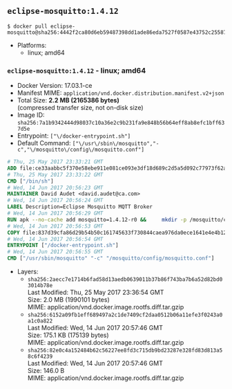 ## `eclipse-mosquitto:1.4.12`

```console
$ docker pull eclipse-mosquitto@sha256:4442f2ca80d6eb59487398dd1ade86eda7527f0587e43752c25587cec5c92b36
```

-	Platforms:
	-	linux; amd64

### `eclipse-mosquitto:1.4.12` - linux; amd64

-	Docker Version: 17.03.1-ce
-	Manifest MIME: `application/vnd.docker.distribution.manifest.v2+json`
-	Total Size: **2.2 MB (2165386 bytes)**  
	(compressed transfer size, not on-disk size)
-	Image ID: `sha256:7a1b9342444d98037c10a36e2c9b231fa9e848b56b64eff8ab8efc1bff637d5e`
-	Entrypoint: `["\/docker-entrypoint.sh"]`
-	Default Command: `["\/usr\/sbin\/mosquitto","-c","\/mosquitto\/config\/mosquitto.conf"]`

```dockerfile
# Thu, 25 May 2017 23:33:21 GMT
ADD file:ce33aabbc5f370e58ebe911e081ce093e3df18d689c2d5a5d092c77973f62a54 in / 
# Thu, 25 May 2017 23:33:22 GMT
CMD ["/bin/sh"]
# Wed, 14 Jun 2017 20:56:23 GMT
MAINTAINER David Audet <david.audet@ca.com>
# Wed, 14 Jun 2017 20:56:24 GMT
LABEL Description=Eclipse Mosquitto MQTT Broker
# Wed, 14 Jun 2017 20:56:29 GMT
RUN apk --no-cache add mosquitto=1.4.12-r0 &&     mkdir -p /mosquitto/config /mosquitto/data /mosquitto/log &&     cp /etc/mosquitto/mosquitto.conf /mosquitto/config &&     chown -R mosquitto:mosquitto /mosquitto
# Wed, 14 Jun 2017 20:56:53 GMT
COPY file:837d39cfa86d29b54b50c161745633f730844caea976da0ece1641e4e4b122aa in / 
# Wed, 14 Jun 2017 20:56:54 GMT
ENTRYPOINT ["/docker-entrypoint.sh"]
# Wed, 14 Jun 2017 20:56:55 GMT
CMD ["/usr/sbin/mosquitto" "-c" "/mosquitto/config/mosquitto.conf"]
```

-	Layers:
	-	`sha256:2aecc7e1714b6fad58d13aedb0639011b37b86f743ba7b6a52d82bd03014b78e`  
		Last Modified: Thu, 25 May 2017 23:36:54 GMT  
		Size: 2.0 MB (1990101 bytes)  
		MIME: application/vnd.docker.image.rootfs.diff.tar.gzip
	-	`sha256:6152a09fb1eff689497a2c1de7409cf2daa0512b06a11efe3f0243a0a1c0a822`  
		Last Modified: Wed, 14 Jun 2017 20:57:46 GMT  
		Size: 175.1 KB (175139 bytes)  
		MIME: application/vnd.docker.image.rootfs.diff.tar.gzip
	-	`sha256:82e0c4a152484b62c56227ee8fd3c715db9bd23287e328fd83d813a58c6f4239`  
		Last Modified: Wed, 14 Jun 2017 20:57:46 GMT  
		Size: 146.0 B  
		MIME: application/vnd.docker.image.rootfs.diff.tar.gzip
